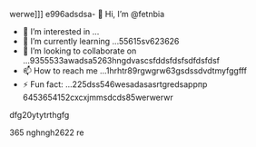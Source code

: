 werwe]]]
e996adsdsa- 👋 Hi, I’m @fetnbia
- 👀 I’m interested in ...
- 🌱 I’m currently learning ...55615sv623626
- 💞️ I’m looking to collaborate on ...9355533awadsa5263hngdvascsfddsfdsfsdfdsfdsf
- 📫 How to reach me ...1hrhtr89rgwgrw63gsdssdvdtmyfggfff
- ⚡ Fun fact: ...225dss546wesadasasrtgredsаррпр
6453654152cxcxjmmsdcds85werwerwr
<!---54asds545sdfsd
fetnbia/fetnbia is a ✨ special ✨ reposisdftory besdfcause its `README.md` 6262(this f543543ilcxggfgfgfxcxce) appears on your GitHub profile.
You can click the Preview link to take a look at yo53ur changes.653asaaszxxzzfds
--->dfg20ytytrthgfg
365
nghngh2622
re
